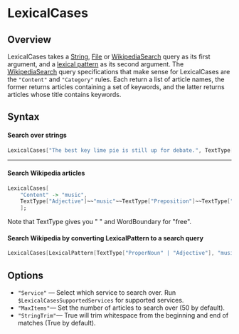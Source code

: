 # LexicalCases

## Overview

LexicalCases takes a [String](https://reference.wolfram.com/language/ref/String.html), [File](https://reference.wolfram.com/language/ref/File.html) or [WikipediaSearch](https://reference.wolfram.com/language/ref/WikipediaSearch.html) query as its first argument, and a [lexical pattern](./LexicalPattern.md) as its second argument. The [WikipediaSearch](https://reference.wolfram.com/language/ref/WikipediaSearch.html) query specifications that make sense for LexicalCases are the `"Content"` and `"Category"` rules. Each return a list of article names, the former returns articles containing a set of keywords, and the latter returns articles whose title contains keywords.

## Syntax

#### Search over strings
```Mathematica
LexicalCases["The best key lime pie is still up for debate.", TextType["Adjective"]~~"key lime pie"]
```

---
#### Search Wikipedia articles
```Mathematica
LexicalCases[
	"Content" -> "music",
	TextType["Adjective"]~~"music"~~TextType["Preposition"]~~TextType["Country"]
	];
```

Note that TextType gives you " " and WordBoundary for "free".

#### Search Wikipedia by converting LexicalPattern to a search query
```Mathematica
LexicalCases[LexicalPattern[TextType["ProperNoun" | "Adjective"], "music"]]
```

## Options

* `"Service"` — Select which service to search over. Run `$LexicalCasesSupportedServices` for supported services.
* `"MaxItems"`— Set the number of articles to search over (50 by default).
* `"StringTrim"`— True will trim whitespace from the beginning and end of matches (True by default).
